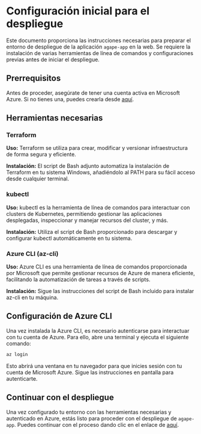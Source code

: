 # Configuración inicial para el despliegue

Este documento proporciona las instrucciones necesarias para preparar el entorno de despliegue de la aplicación `agape-app` en la web. Se requiere la instalación de varias herramientas de línea de comandos y configuraciones previas antes de iniciar el despliegue.

## Prerrequisitos

Antes de proceder, asegúrate de tener una cuenta activa en Microsoft Azure. Si no tienes una, puedes crearla desde [aquí](https://azure.microsoft.com/en-us/free/).

## Herramientas necesarias

### Terraform

**Uso:** Terraform se utiliza para crear, modificar y versionar infraestructura de forma segura y eficiente.

**Instalación:** El script de Bash adjunto automatiza la instalación de Terraform en tu sistema Windows, añadiéndolo al PATH para su fácil acceso desde cualquier terminal.

### kubectl

**Uso:** kubectl es la herramienta de línea de comandos para interactuar con clusters de Kubernetes, permitiendo gestionar las aplicaciones desplegadas, inspeccionar y manejar recursos del cluster, y más.

**Instalación:** Utiliza el script de Bash proporcionado para descargar y configurar kubectl automáticamente en tu sistema.

### Azure CLI (az-cli)

**Uso:** Azure CLI es una herramienta de línea de comandos proporcionada por Microsoft que permite gestionar recursos de Azure de manera eficiente, facilitando la automatización de tareas a través de scripts.

**Instalación:** Sigue las instrucciones del script de Bash incluido para instalar az-cli en tu máquina.

## Configuración de Azure CLI

Una vez instalada la Azure CLI, es necesario autenticarse para interactuar con tu cuenta de Azure. Para ello, abre una terminal y ejecuta el siguiente comando:

```bash
az login
```

Esto abrirá una ventana en tu navegador para que inicies sesión con tu cuenta de Microsoft Azure. Sigue las instrucciones en pantalla para autenticarte.

## Continuar con el despliegue

Una vez configurado tu entorno con las herramientas necesarias y autenticado en Azure, estás listo para proceder con el despliegue de `agape-app`. Puedes continuar con el proceso dando clic en el enlace de [aquí](#).